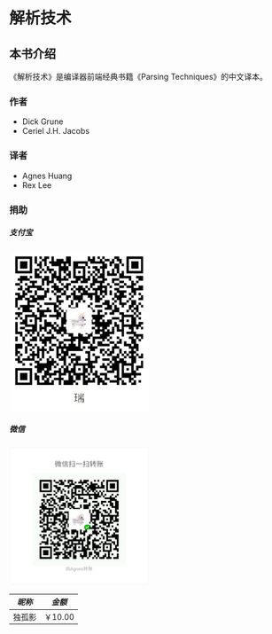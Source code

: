 # 解析技术

## 本书介绍

《解析技术》是编译器前端经典书籍《Parsing Techniques》的中文译本。

### 作者
- Dick Grune
- Ceriel J.H. Jacobs

### 译者
- Agnes Huang
- Rex Lee

### 捐助

##### 支付宝

<img src="./ebook/img/donate_alipay.jpg" alt="支付宝" style="width:50%"/>

##### 微信

<img src="./ebook/img/donate_wx.png" alt="微信" style="width:50%"/>

|*昵称*|*金额*|
|------|-----|
|独孤影|￥10.00|